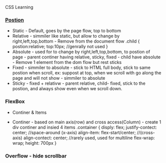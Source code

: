CSS Learning 

### [Postion](https://twitter.com/Prathkum/status/1367469980527255554/photo/1)  
  - Static - Default, goes by the page flow, top to bottom 
  - Relative 
          - simmiler like static, but allow to change by right,left,top,bottom
          - Remove from the document flow
          .child {
              postion:relative;
              top:10px; //genrally not used
         }
  - Absolute
         - used for to change by right,left,top,bottom, to postion of page
         - parent continer having relative, sticky, fixed
         - child have absolute
         - Remove 1 element from the dom flow but rest sticks
  - Fixed
         - simmiler to absolute
         - stick to HTML full body, stick to same postion when scroll, ex: suppost at top, when we scroll with go along the page and will not show
         - simmiler to absolute
  - Sticky
         - fixed + relativw
         - parent relative, child- fixed, stick to the postion, and always show even when we scroll down.
### FlexBox
  - Continer & Items

  - Continer
          - based on main axis(row) and cross access(Column)
          - create 1 div continer and insied 4 items
          .container {
              disply: flex;
              justify-contect: center;  //space-around (x-axis)
              align-item: flex-start/center; //(cross-axis)
              align-contect: center; //rarely used, used for multiline
              flex-wrap: wrap;
              height: 700px
         }
### Overflow - hide scrollbar

